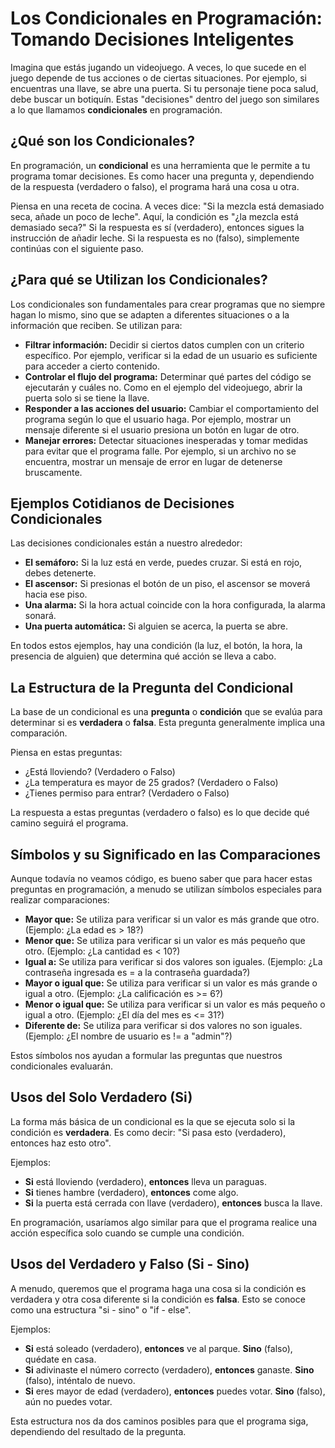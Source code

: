 # Los Condicionales en Programación: Tomando Decisiones Inteligentes

Imagina que estás jugando un videojuego. A veces, lo que sucede en el juego depende de tus acciones o de ciertas situaciones. Por ejemplo, si encuentras una llave, se abre una puerta. Si tu personaje tiene poca salud, debe buscar un botiquín. Estas "decisiones" dentro del juego son similares a lo que llamamos **condicionales** en programación.

## ¿Qué son los Condicionales?

En programación, un **condicional** es una herramienta que le permite a tu programa tomar decisiones. Es como hacer una pregunta y, dependiendo de la respuesta (verdadero o falso), el programa hará una cosa u otra.

Piensa en una receta de cocina. A veces dice: "Si la mezcla está demasiado seca, añade un poco de leche". Aquí, la condición es "¿la mezcla está demasiado seca?" Si la respuesta es sí (verdadero), entonces sigues la instrucción de añadir leche. Si la respuesta es no (falso), simplemente continúas con el siguiente paso.

## ¿Para qué se Utilizan los Condicionales?

Los condicionales son fundamentales para crear programas que no siempre hagan lo mismo, sino que se adapten a diferentes situaciones o a la información que reciben. Se utilizan para:

* **Filtrar información:** Decidir si ciertos datos cumplen con un criterio específico. Por ejemplo, verificar si la edad de un usuario es suficiente para acceder a cierto contenido.
* **Controlar el flujo del programa:** Determinar qué partes del código se ejecutarán y cuáles no. Como en el ejemplo del videojuego, abrir la puerta solo si se tiene la llave.
* **Responder a las acciones del usuario:** Cambiar el comportamiento del programa según lo que el usuario haga. Por ejemplo, mostrar un mensaje diferente si el usuario presiona un botón en lugar de otro.
* **Manejar errores:** Detectar situaciones inesperadas y tomar medidas para evitar que el programa falle. Por ejemplo, si un archivo no se encuentra, mostrar un mensaje de error en lugar de detenerse bruscamente.

## Ejemplos Cotidianos de Decisiones Condicionales

Las decisiones condicionales están a nuestro alrededor:

* **El semáforo:** Si la luz está en verde, puedes cruzar. Si está en rojo, debes detenerte.
* **El ascensor:** Si presionas el botón de un piso, el ascensor se moverá hacia ese piso.
* **Una alarma:** Si la hora actual coincide con la hora configurada, la alarma sonará.
* **Una puerta automática:** Si alguien se acerca, la puerta se abre.

En todos estos ejemplos, hay una condición (la luz, el botón, la hora, la presencia de alguien) que determina qué acción se lleva a cabo.

## La Estructura de la Pregunta del Condicional

La base de un condicional es una **pregunta** o **condición** que se evalúa para determinar si es **verdadera** o **falsa**. Esta pregunta generalmente implica una comparación.

Piensa en estas preguntas:

* ¿Está lloviendo? (Verdadero o Falso)
* ¿La temperatura es mayor de 25 grados? (Verdadero o Falso)
* ¿Tienes permiso para entrar? (Verdadero o Falso)

La respuesta a estas preguntas (verdadero o falso) es lo que decide qué camino seguirá el programa.

## Símbolos y su Significado en las Comparaciones

Aunque todavía no veamos código, es bueno saber que para hacer estas preguntas en programación, a menudo se utilizan símbolos especiales para realizar comparaciones:

* **Mayor que:** Se utiliza para verificar si un valor es más grande que otro. (Ejemplo: ¿La edad es > 18?)
* **Menor que:** Se utiliza para verificar si un valor es más pequeño que otro. (Ejemplo: ¿La cantidad es < 10?)
* **Igual a:** Se utiliza para verificar si dos valores son iguales. (Ejemplo: ¿La contraseña ingresada es = a la contraseña guardada?)
* **Mayor o igual que:** Se utiliza para verificar si un valor es más grande o igual a otro. (Ejemplo: ¿La calificación es >= 6?)
* **Menor o igual que:** Se utiliza para verificar si un valor es más pequeño o igual a otro. (Ejemplo: ¿El día del mes es <= 31?)
* **Diferente de:** Se utiliza para verificar si dos valores no son iguales. (Ejemplo: ¿El nombre de usuario es != a "admin"?)

Estos símbolos nos ayudan a formular las preguntas que nuestros condicionales evaluarán.

## Usos del Solo Verdadero (Si)

La forma más básica de un condicional es la que se ejecuta solo si la condición es **verdadera**. Es como decir: "Si pasa esto (verdadero), entonces haz esto otro".

Ejemplos:

* **Si** está lloviendo (verdadero), **entonces** lleva un paraguas.
* **Si** tienes hambre (verdadero), **entonces** come algo.
* **Si** la puerta está cerrada con llave (verdadero), **entonces** busca la llave.

En programación, usaríamos algo similar para que el programa realice una acción específica solo cuando se cumple una condición.

## Usos del Verdadero y Falso (Si - Sino)

A menudo, queremos que el programa haga una cosa si la condición es verdadera y otra cosa diferente si la condición es **falsa**. Esto se conoce como una estructura "si - sino" o "if - else".

Ejemplos:

* **Si** está soleado (verdadero), **entonces** ve al parque. **Sino** (falso), quédate en casa.
* **Si** adivinaste el número correcto (verdadero), **entonces** ganaste. **Sino** (falso), inténtalo de nuevo.
* **Si** eres mayor de edad (verdadero), **entonces** puedes votar. **Sino** (falso), aún no puedes votar.

Esta estructura nos da dos caminos posibles para que el programa siga, dependiendo del resultado de la pregunta.